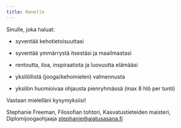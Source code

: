 ```yaml
---
title: Kenelle
---
```


Sinulle, joka haluat:
  
* syventää kehotietoisuuttasi

* syventää ymmärrystä itsestäsi ja maailmastasi

* rentoutta, iloa, inspiraatiota ja luovuutta elämääsi

* yksilöllistä (jooga/kehomielen) valmennusta 

* yksilön huomioivaa ohjausta pienryhmässä (max 8 hlö per tunti)


Vastaan mielelläni kysymyksiisi!

Stephanie Freeman, Filosofian tohtori, Kasvatustieteiden maisteri, Diplomijoogaohjaaja
[stephanie@ajatusasana.fi](mailto:stephanie@ajatusasana.fi)

